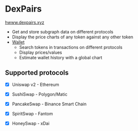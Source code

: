 # DexPairs

[hwww.dexpairs.xyz](http://www.dexpairs.xyz)

* Get and store subgraph data on different protocols
* Display the price charts of any token against any other token
* [Wallet](http://www.dexpairs.xyz/wallet)
  * Search tokens in transactions on different protocols
  * Display prices/values
  * Estimate wallet history with a global chart


## Supported protocols
* [x] Uniswap v2 - Ethereum
* [x] SushiSwap - Polygon/Matic
* [x] PancakeSwap - Binance Smart Chain
* [x] SpiritSwap - Fantom
* [x] HoneySwap - xDai

